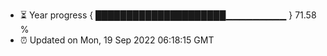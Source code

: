 - ⏳ Year progress { █████████████████████▁▁▁▁▁▁▁▁▁ } 71.58 %
- ⏰ Updated on Mon, 19 Sep 2022 06:18:15 GMT

